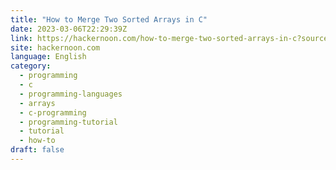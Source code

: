 ```yaml
---
title: "How to Merge Two Sorted Arrays in C"
date: 2023-03-06T22:29:39Z
link: https://hackernoon.com/how-to-merge-two-sorted-arrays-in-c?source=rss&utm_medium=RSS&utm_source=news.12bit.vn
site: hackernoon.com
language: English
category:
  - programming
  - c
  - programming-languages
  - arrays
  - c-programming
  - programming-tutorial
  - tutorial
  - how-to
draft: false
---
```

